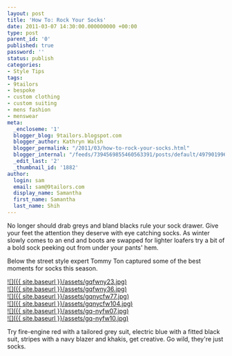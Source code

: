 ```yaml
---
layout: post
title: 'How To: Rock Your Socks'
date: 2011-03-07 14:30:00.000000000 +00:00
type: post
parent_id: '0'
published: true
password: ''
status: publish
categories:
- Style Tips
tags:
- 9tailors
- bespoke
- custom clothing
- custom suiting
- mens fashion
- menswear
meta:
  _encloseme: '1'
  blogger_blog: 9tailors.blogspot.com
  blogger_author: Kathryn Walsh
  blogger_permalink: "/2011/03/how-to-rock-your-socks.html"
  blogger_internal: "/feeds/7394569855460563391/posts/default/4979019965886793039"
  _edit_last: '2'
  _thumbnail_id: '1882'
author:
  login: sam
  email: sam@9tailors.com
  display_name: Samantha
  first_name: Samantha
  last_name: Shih
---
```

No longer should drab greys and bland blacks rule your sock drawer. Give your feet the attention they deserve with eye catching socks. As winter slowly comes to an end and boots are swapped for lighter loafers try a bit of a bold sock peeking out from under your pants' hem.

Below the street style expert Tommy Ton captured some of the best moments for socks this season.

[![]({{ site.baseurl }}/assets/gqfwny23.jpg)](http://2.bp.blogspot.com/-ovytKyjfmEU/TXKLLxXiERI/AAAAAAAAAEo/9G3BQg9Sa5o/s1600/gqfwny23.jpg)  
[![]({{ site.baseurl }}/assets/gqfwny36.jpg)](http://3.bp.blogspot.com/-XBrRckpPCm0/TXKTqdDBO1I/AAAAAAAAAFA/OJ4lJXFxzRg/s1600/gqfwny36.jpg)  
[![]({{ site.baseurl }}/assets/gqnycfw77.jpg)](http://3.bp.blogspot.com/-oT8CdV1APVo/TXKLkjXgx8I/AAAAAAAAAE4/BphRN-CRWAc/s1600/gqnycfw77.jpg)  
[![]({{ site.baseurl }}/assets/gqnycfw104.jpg)](http://1.bp.blogspot.com/-txg76zHw4Dk/TXKLWKaE_6I/AAAAAAAAAEw/FJpc4K3TTPg/s1600/gqnycfw104.jpg)  
[![]({{ site.baseurl }}/assets/gq-nyfw07.jpg)](http://4.bp.blogspot.com/-U5yqlkqBavE/TXKTzOiHztI/AAAAAAAAAFI/RtNxct-O708/s1600/gq-nyfw07.jpg)  
[![]({{ site.baseurl }}/assets/gq-nyfw10.jpg)](http://4.bp.blogspot.com/-u6rAenf4-Ak/TXKLDWTye1I/AAAAAAAAAEg/QWb0E1zTxNU/s1600/gq-nyfw10.jpg)

Try fire-engine red with a tailored grey suit, electric blue with a fitted black suit, stripes with a navy blazer and khakis, get creative. Go wild, they're just socks.